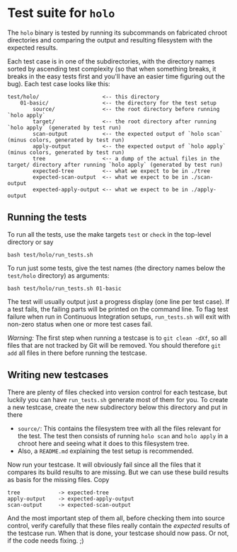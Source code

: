 Test suite for `holo`
=====================

The `holo` binary is tested by running its subcommands on fabricated chroot
directories and comparing the output and resulting filesystem with the expected
results.

Each test case is in one of the subdirectories, with the directory names sorted
by ascending test complexity (so that when something breaks, it breaks in the
easy tests first and you'll have an easier time figuring out the bug). Each
test case looks like this:

    test/holo/                    <-- this directory
        01-basic/                 <-- the directory for the test setup
            source/               <-- the root directory before running `holo apply`
            target/               <-- the root directory after running `holo apply` (generated by test run)
            scan-output           <-- the expected output of `holo scan`  (minus colors, generated by test run)
            apply-output          <-- the expected output of `holo apply` (minus colors, generated by test run)
            tree                  <-- a dump of the actual files in the target/ directory after running `holo apply` (generated by test run)
            expected-tree         <-- what we expect to be in ./tree
            expected-scan-output  <-- what we expect to be in ./scan-output
            expected-apply-output <-- what we expect to be in ./apply-output

Running the tests
-----------------

To run all the tests, use the make targets `test` or `check` in the top-level
directory or say

    bash test/holo/run_tests.sh

To run just some tests, give the test names (the directory names below the
`test/holo` directory) as arguments:

    bash test/holo/run_tests.sh 01-basic

The test will usually output just a progress display (one line per test case).
If a test fails, the failing parts will be printed on the command line. To flag
test failure when run in Continuous Integration setups, `run_tests.sh` will
exit with non-zero status when one or more test cases fail.

*Warning:* The first step when running a testcase is to `git clean -dXf`, so
all files that are not tracked by Git will be removed. You should therefore
`git add` all files in there before running the testcase.

Writing new testcases
---------------------

There are plenty of files checked into version control for each testcase, but
luckily you can have `run_tests.sh` generate most of them for you. To create a
new testcase, create the new subdirectory below this directory and put in there

* `source/`: This contains the filesystem tree with all the files relevant for
  the test. The test then consists of running `holo scan` and `holo apply` in a
  chroot here and seeing what it does to this filesystem tree.
* Also, a `README.md` explaining the test setup is recommended.

Now run your testcase. It will obviously fail since all the files that it
compares its build results to are missing. But we can use these build results
as basis for the missing files. Copy

    tree            -> expected-tree
    apply-output    -> expected-apply-output
    scan-output     -> expected-scan-output

And the most important step of them all, before checking them into source
control, verify carefully that these files really contain the *expected*
results of the testcase run. When that is done, your testcase should now pass.
Or not, if the code needs fixing. ;)
